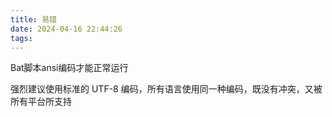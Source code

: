 ```yaml
---
title: 易错
date: 2024-04-16 22:44:26
tags:
---
```


Bat脚本ansi编码才能正常运行

强烈建议使用标准的 UTF-8 编码，所有语言使用同一种编码，既没有冲突，又被所有平台所支持
